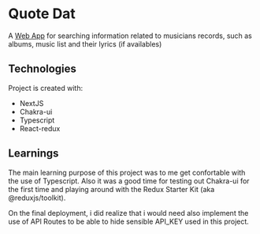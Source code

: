# Quote Dat

A [Web App](https://quote-that.vercel.app/) for searching information related to musicians records, such as albums, music list and their lyrics (if availables)

## Technologies

Project is created with:

- NextJS
- Chakra-ui
- Typescript
- React-redux

## Learnings

The main learning purpose of this project was to me get confortable with the use of Typescript. Also it was a good time for testing out Chakra-ui for the first time and playing around with the Redux Starter Kit (aka @reduxjs/toolkit).

On the final deployment, i did realize that i would need also implement the use of API Routes to be able to hide sensible API_KEY used in this project.
